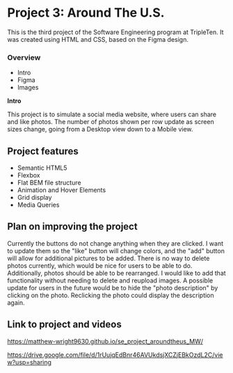 # Project 3: Around The U.S.

This is the third project of the Software Engineering program at TripleTen. It was created using HTML and CSS, based on the Figma design.

### Overview  

* Intro  
* Figma  
* Images  
  
**Intro**
  
This project is to simulate a social media website, where users can share and like photos. The number of photos shown per row update as screen sizes change, going from a Desktop view down to a Mobile view.

## Project features

- Semantic HTML5
- Flexbox
- Flat BEM file structure
- Animation and Hover Elements
- Grid display
- Media Queries

## Plan on improving the project

Currently the buttons do not change anything when they are clicked. I want to update them so the "like" button will change colors, and the "add" button will allow for additional pictures to be added.
There is no way to delete photos currently, which would be nice for users to be able to do.
Additionally, photos should be able to be rearranged. I would like to add that functionality without needing to delete and reupload images.
A possible update for users in the future would be to hide the "photo description" by clicking on the photo. Reclicking the photo could display the description again.

## Link to project and videos

https://matthew-wright9630.github.io/se_project_aroundtheus_MW/

https://drive.google.com/file/d/1rUujqEdBnr46AVUkdsjXCZjEBkOzdL2C/view?usp=sharing